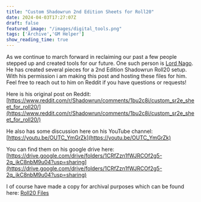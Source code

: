 ```yaml
---
title: "Custom Shadowrun 2nd Edition Sheets for Roll20"
date: 2024-04-03T17:27:07Z
draft: false
featured_image: "/images/digital_tools.png"
tags: ['Archive','GM Helper']
show_reading_time: true
---
```


As we continue to march forward in reclaiming our past a few people stepped up and created tools for our future. One such person is [Lord Nago](https://www.reddit.com/user/LordNago/). 
He has created several pieces for a 2nd Edition Shadowrun Roll20 setup. With his permission i am making this post and hosting these files for him. Feel free to reach out to him on Reddit if you have questions or requests!

Here is his original post on Reddit: [https://www.reddit.com/r/Shadowrun/comments/1bu2c8i/custom_sr2e_sheet_for_roll20/](https://www.reddit.com/r/Shadowrun/comments/1bu2c8i/custom_sr2e_sheet_for_roll20/)

He also has some discussion here on his YouTube channel: [https://youtu.be/OUTC_YmGrZk](https://youtu.be/OUTC_YmGrZk)

You can find them on his google drive here: [https://drive.google.com/drive/folders/1CRfZzn1fWJRCOf2g5-2q_jkC8nbM9u04?usp=sharing](https://drive.google.com/drive/folders/1CRfZzn1fWJRCOf2g5-2q_jkC8nbM9u04?usp=sharing)

I of course have made a copy for archival purposes which can be found here: [Roll20 Files](/files/Roll20sheet.zip)